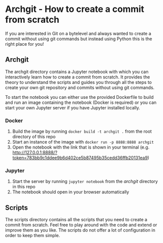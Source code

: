 # Archgit - How to create a commit from scratch

If you are interested in Git on a bytelevel and always wanted to create a commit without using git commands but instead using Python this is the right place for you!

## Archgit
The archgit directory contains a Jupyter notebook with which you can interactively learn how to create a commit from scratch. It provides the theory to understand the scripts and guides you through all the steps to create your own git repository and commits without using git commands.

To start the notebook you can either use the provided Dockerfile to build and run an image containing the notebook (Docker is required) or you can start your own Jupyter server if you have Jupyter installed locally.

### Docker
1. Build the image by running `docker build -t archgit .` from the root directory of this repo
2. Start an instance of the image with `docker run -p 8888:8888 archgit`
3. Open the notebook with the link that is shown in your terminal (e.g.
http://127.0.0.1:8888/?token=783bb9c1ddee9b6d402ce5b87495b35cedd36ffb20131ea9)

### Jupyter
1. Start the server by running `jupyter notebook` from the *archgit* directory in this repo
2. The notebook should open in your browser automatically

## Scripts
The scripts directory contains all the scripts that you need to create a commit from scratch. Feel free to play around with the code and extend or improve them as you like. The scripts do not offer a lot of configuration in order to keep them simple.